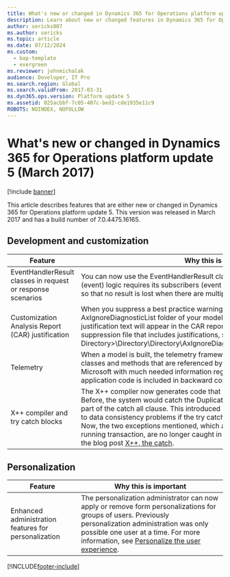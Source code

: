 ```yaml
---
title: What's new or changed in Dynamics 365 for Operations platform update 5 (March 2017)
description: Learn about new or changed features in Dynamics 365 for Operations platform update 5. This version was released in March 2017.
author: sericks007
ms.author: sericks
ms.topic: article
ms.date: 07/12/2024
ms.custom: 
  - bap-template
  - evergreen
ms.reviewer: johnmichalak
audience: Developer, IT Pro
ms.search.region: Global
ms.search.validFrom: 2017-03-31
ms.dyn365.ops.version: Platform update 5
ms.assetid: 025acbbf-7c05-407c-bed2-cde1935e11c9
ROBOTS: NOINDEX, NOFOLLOW
---
```


# What's new or changed in Dynamics 365 for Operations platform update 5 (March 2017)

[!include [banner](../../../finance/includes/banner.md)]

This article describes features that are either new or changed in Dynamics 365 for Operations platform update 5. This version was released in March 2017 and has a build number of 7.0.4475.16165.

## Development and customization

| Feature | Why this is important |
|---------|-----------------------|
| EventHandlerResult classes in request or response scenarios | You can now use the EventHandlerResult class for scenarios where the delegate (event) logic requires its subscribers (event handlers) to provide at least one response so that no result is lost when there are multiple subscribers and multiple results. |
| Customization Analysis Report (CAR) justification | When you suppress a best practice warning within a suppression file in the AxIgnoreDiagnosticList folder of your model, and include a justification, the justification text will appear in the CAR report of your model. For an example of a suppression file that includes justifications, see &lt;Packages Local Directory&gt;\\Directory\\Directory\\AxIgnoreDiagnosticList\\Directory\_BPSuppressions.xml. |
| Telemetry | When a model is built, the telemetry framework collects information about Microsoft classes and methods that are referenced by customer and ISV code. This provides Microsoft with much needed information regarding what part of the standard application code is included in backward compatibility requirements. |
| X++ compiler and try catch blocks | The X++ compiler now generates code that is slightly different for try catch blocks. Before, the system would catch the DuplicateKey and UpdateConflict exceptions as part of the catch all clause. This introduced some problems that could ultimately lead to data consistency problems if the try catch was used when a transaction is running. Now, the two exceptions mentioned, which are special because they do not roll back a running transaction, are no longer caught in the catch all. For more information, see the blog post [X++, the catch](https://blogs.msdn.microsoft.com/mfp/2016/11/24/x-the-catch/). |

## Personalization

| Feature | Why this is important |
|---------|-----------------------|
| Enhanced administration features for personalization | The personalization administrator can now apply or remove form personalizations for groups of users. Previously personalization administration was only possible one user at a time. For more information, see [Personalize the user experience](personalize-user-experience.md). |


[!INCLUDE[footer-include](../../../includes/footer-banner.md)]
